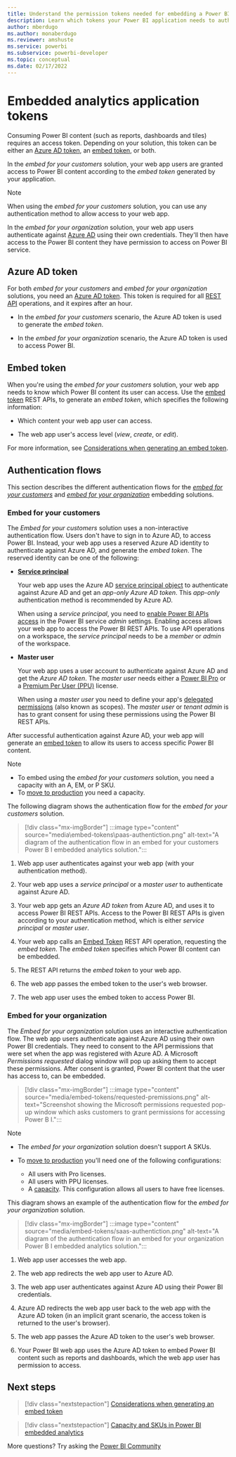 ```yaml
---
title: Understand the permission tokens needed for embedding a Power BI application
description: Learn which tokens your Power BI application needs to authenticate against Azure and Power BI service.
author: mberdugo
ms.author: monaberdugo
ms.reviewer: amshuste
ms.service: powerbi
ms.subservice: powerbi-developer
ms.topic: conceptual
ms.date: 02/17/2022
---
```


# Embedded analytics application tokens

Consuming Power BI content (such as reports, dashboards and tiles) requires an access token. Depending on your solution, this token can be either an [Azure AD token](#azure-ad-token), an [embed token](#embed-token), or both.

In the *embed for your customers* solution, your web app users are granted access to Power BI content according to the *embed token* generated by your application.

>[!NOTE]
>When using the *embed for your customers* solution, you can use any authentication method to allow access to your web app.

In the *embed for your organization* solution, your web app users authenticate against [Azure AD](pbi-glossary.md#azure-ad-azure-active-directory) using their own credentials. They'll then have access to the Power BI content they have permission to access on Power BI service.

## Azure AD token

For both *embed for your customers* and *embed for your organization* solutions, you need an [Azure AD token](/azure/databricks/dev-tools/api/latest/aad/). This token is required for all [REST API](/rest/api/power-bi/) operations, and it expires after an hour.

* In the *embed for your customers* scenario, the Azure AD token is used to generate the *embed token*.

* In the *embed for your organization* scenario, the Azure AD token is used to access Power BI.

## Embed token

When you're using the *embed for your customers* solution, your web app needs to know which Power BI content its user can access. Use the [embed token](/rest/api/power-bi/embedtoken) REST APIs, to generate an *embed token*, which specifies the following information:

* Which content your web app user can access.

* The web app user's access level (*view*, *create*, or *edit*).

For more information, see [Considerations when generating an embed token](generate-embed-token.md).

## Authentication flows

This section describes the different authentication flows for the [*embed for your customers*](#embed-for-your-customers) and [*embed for your organization*](#embed-for-your-organization) embedding solutions.

### Embed for your customers

The *Embed for your customers* solution uses a non-interactive authentication flow. Users don't have to sign in to Azure AD, to access Power BI. Instead, your web app uses a reserved Azure AD identity to authenticate against Azure AD, and generate the *embed token*. The reserved identity can be one of the following:

* **[Service principal](embed-service-principal.md)**

    Your web app uses the Azure AD [service principal object](/azure/active-directory/develop/app-objects-and-service-principals#service-principal-object) to authenticate against Azure AD and get an *app-only Azure AD token*. This *app-only* authentication method is recommended by Azure AD.

    When using a *service principal*, you need to [enable Power BI APIs access](embed-sample-for-customers.md#step-6---service-principal-api-access) in the Power BI service *admin* settings. Enabling access allows your web app to access the Power BI REST APIs. To use API operations on a workspace, the *service principal* needs to be a *member* or *admin* of the workspace.

* **Master user**

    Your web app uses a user account to authenticate against Azure AD and get the *Azure AD token*. The *master user* needs either a [Power BI Pro](../../admin/service-admin-purchasing-power-bi-pro.md) or a [Premium Per User (PPU)](../../admin/service-premium-per-user-faq.yml) license.

    When using a *master user* you need to define your app's [delegated permissions](/azure/active-directory/develop/v2-permissions-and-consent) (also known as scopes). The *master user* or *tenant admin* is has to grant consent for using these permissions using the Power BI REST APIs.

After successful authentication against Azure AD, your web app will generate an [embed token](/rest/api/power-bi/embedtoken) to allow its users to access specific Power BI content.

>[!NOTE]
>
>* To embed using the *embed for your customers* solution, you need a capacity with an A, EM, or P SKU.
>* To [move to production](move-to-production.md) you need a capacity.

The following diagram shows the authentication flow for the *embed for your customers* solution.

>[!div class="mx-imgBorder"]
>:::image type="content" source="media\embed-tokens\paas-authentiction.png" alt-text="A diagram of the authentication flow in an embed for your customers Power B I embedded analytics solution.":::

1. Web app user authenticates against your web app (with your authentication method).

2. Your web app uses a *service principal* or a *master user* to authenticate against Azure AD.

3. Your web app gets an *Azure AD token* from Azure AD, and uses it to access Power BI REST APIs. Access to the Power BI REST APIs is given according to your authentication method, which is either *service principal* or *master user*.

4. Your web app calls an [Embed Token](/rest/api/power-bi/embedtoken) REST API operation, requesting the *embed token*. The *embed token* specifies which Power BI content can be embedded.

5. The REST API returns the *embed token* to your web app.

6. The web app passes the embed token to the user's web browser.

7. The web app user uses the embed token to access Power BI.

### Embed for your organization

The *Embed for your organization* solution uses an interactive authentication flow. The web app users authenticate against Azure AD using their own Power BI credentials. They need to consent to the API permissions that were set when the app was registered with Azure AD. A Microsoft *Permissions requested* dialog window will pop up asking them to accept these permissions. After consent is granted, Power BI content that the user has access to, can be embedded.

>[!div class="mx-imgBorder"]
>:::image type="content" source="media/embed-tokens/requested-premissions.png" alt-text="Screenshot showing the Microsoft permissions requested pop-up window which asks customers to grant permissions for accessing Power B I.":::

>[!NOTE]
>
>* The *embed for your organization* solution doesn't support A SKUs.
>* To [move to production](move-to-production.md) you'll need one of the following configurations:
>
>   * All users with Pro licenses.
>   * All users with PPU licenses.
>   * A [capacity](embedded-capacity.md). This configuration allows all users to have free licenses.

This diagram shows an example of the authentication flow for the *embed for your organization* solution.

>[!div class="mx-imgBorder"]
>:::image type="content" source="media/embed-tokens/saas-authentiction.png" alt-text="A diagram of the authentication flow in an embed for your organization Power B I embedded analytics solution.":::

1. Web app user accesses the web app.

2. The web app redirects the web app user to Azure AD.

3. The web app user authenticates against Azure AD using their Power BI credentials.

4. Azure AD redirects the web app user back to the web app with the Azure AD token (in an implicit grant scenario, the access token is returned to the user's browser).

5. The web app passes the Azure AD token to the user's web browser.

6. Your Power BI web app uses the Azure AD token to embed Power BI content such as reports and dashboards, which the web app user has permission to access.

## Next steps

>[!div class="nextstepaction"]
>[Considerations when generating an embed token](generate-embed-token.md)

>[!div class="nextstepaction"]
>[Capacity and SKUs in Power BI embedded analytics](embedded-capacity.md)

More questions? Try asking the [Power BI Community](https://community.powerbi.com/)